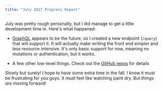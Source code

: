 ```yaml
---
title: "July 2017 Progress Report"
---
```


July was pretty rough personally, but I did manage to get a little development time in. Here's what happened:

- [GraphQL](http://graphql.org/) appears to be the future, so I created a new endpoint (`/query`) that will support it. It will actually make writing the front end simpler and less resource intensive. It's only basic support for now, meaning no mutations or authentication, but it works.

- A few other low-level things. Check out the [GitHub repos](https://github.com/AbstractPlay) for details

Slowly but surely! I hope to have some extra time in the fall. I know it must be frustrating for you guys. It must feel like watching paint dry. But things *are* moving forward!

